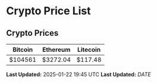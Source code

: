 # Crypto Price List

## Crypto Prices
| Bitcoin | Ethereum | Litecoin |
| ------- | -------- | -------- |
| $104561 | $3272.04 | $117.48 |
**Last Updated:** 2025-01-22 19:45 UTC
**Last Updated:** $DATE$
